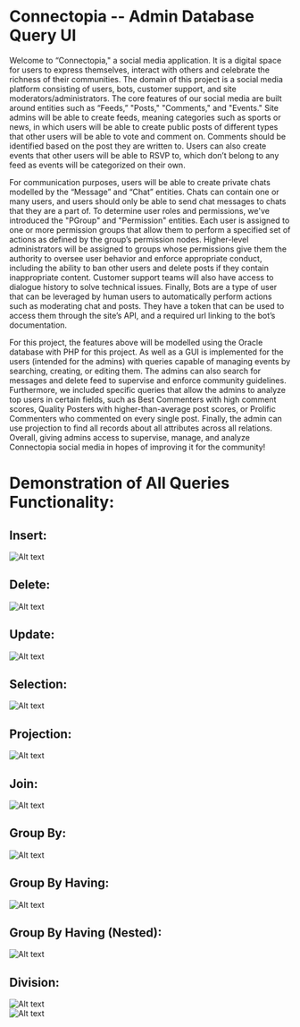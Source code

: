 # Connectopia -- Admin Database Query UI 

Welcome to “Connectopia," a social media application. It is a digital space for users to express themselves, interact with others and celebrate the richness of their communities. The domain of this project is a social media platform consisting of users, bots, customer support, and site moderators/administrators.
The core features of our social media are built around entities such as “Feeds,” "Posts," "Comments," and "Events." Site admins will be able to create feeds, meaning categories such as sports or news, in which users will be able to create public posts of different types that other users will be able to vote and comment on. Comments should be identified based on the post they are written to. Users can also create events that other users will be able to RSVP to, which don’t belong to any feed as events will be categorized on their own. 
<br />

For communication purposes, users will be able to create private chats modelled by the “Message” and “Chat” entities. Chats can contain one or many users, and users should only be able to send chat messages to chats that they are a part of.
To determine user roles and permissions, we've introduced the "PGroup" and "Permission" entities. Each user is assigned to one or more permission groups that allow them to perform a specified set of actions as defined by the group’s permission nodes. Higher-level administrators will be assigned to groups whose permissions give them the authority to oversee user behavior and enforce appropriate conduct, including the ability to ban other users and delete posts if they contain inappropriate content. Customer support teams will also have access to dialogue history to solve technical issues.
Finally, Bots are a type of user that can be leveraged by human users to automatically perform actions such as moderating chat and posts. They have a token that can be used to access them through the site’s API, and a required url linking to the bot’s documentation.
<br />

For this project, the features above will be modelled using the Oracle database with PHP for this project. As well as a GUI is implemented for the users (intended for the admins) with queries capable of managing events by searching, creating, or editing them. The admins can also search for messages and delete feed to supervise and enforce community guidelines. Furthermore, we included specific queries that allow the admins to analyze top users in certain fields, such as Best Commenters with high comment scores, Quality Posters with higher-than-average post scores, or Prolific Commenters who commented on every single post. Finally, the admin can use projection to find all records about all attributes across all relations. Overall, giving admins access to supervise, manage, and analyze Connectopia social media in hopes of improving it for the community!

# Demonstration of All Queries Functionality: 
## Insert:<br />
![Alt text](img/image.png)
## Delete:<br />
![Alt text](img/image-1.png)
## Update:<br />
![Alt text](img/image-2.png)
## Selection:<br />
![Alt text](img/image-3.png)
## Projection:<br />
![Alt text](img/image-4.png)
## Join: <br />
![Alt text](img/image-5.png)
## Group By: <br />
![Alt text](img/image-6.png)
## Group By Having: <br />
![Alt text](img/image-7.png)
## Group By Having (Nested): <br />
![Alt text](img/image-8.png)
## Division: <br />
![Alt text](img/image-9.png) <br />
![Alt text](img/image-10.png)